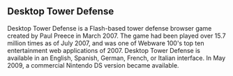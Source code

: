 ## Desktop Tower Defense

Desktop Tower Defense is a Flash-based tower defense browser game created by Paul Preece in March 2007. The game had been played over 15.7 million times as of July 2007, and was one of Webware 100's top ten entertainment web applications of 2007. Desktop Tower Defense is available in an English, Spanish, German, French, or Italian interface. In May 2009, a commercial Nintendo DS version became available.
